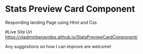 # Stats Preview Card Component
Responding landing Page using Html and Css

#Live Site Url
https://vladimirbenavides.github.io/StatsPreviewCardComponent/

Any suggestions on how I can improve are welcome!


